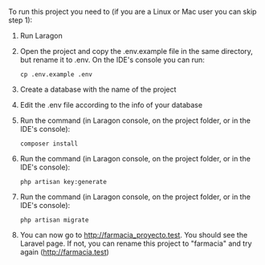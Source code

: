 To run this project you need to (if you are a Linux or Mac user you can skip step 1):

1. Run Laragon

2. Open the project and copy the .env.example file in the same directory, but rename it to .env. On the IDE's console you can run:
    ```
    cp .env.example .env
    ```
   
3. Create a database with the name of the project

4. Edit the .env file according to the info of your database

5. Run the command (in Laragon console, on the project folder, or in the IDE's console): 
    ```
    composer install
    ```
   
6. Run the command (in Laragon console, on the project folder, or in the IDE's console): 
    ```
    php artisan key:generate
    ```
   
7. Run the command (in Laragon console, on the project folder, or in the IDE's console): 
    ```
    php artisan migrate
    ```
8. You can now go to http://farmacia_proyecto.test. You should see the Laravel page. If not, you can rename this project to "farmacia" and try again (http://farmacia.test)
